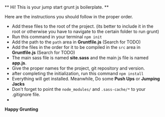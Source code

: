 ** Hi! This is your jump start grunt js boilerplate. **

Here are the instructions you should follow in the proper order.

* Add these files to the root of the project. (its better to include it in the root or otherwise you have to navigate to the certain folder to run grunt)
* Run this command in your terminal `npm init`
* Add the path to the `path` area in **Gruntfile.js**  (Search for TODO)
* Add the files in the order for it to be compiled in the `src` area in **Gruntfile.js**  (Search for TODO)
* The main sass file is named **site.sass** and the main js file is named **app.js**.
* Give the proper names for the project, git repository and version.
* after completing the initialization, run this command `npm install`
* Everything will get installed. Meanwhile, Do some **Push Ups** or **Jumping Jacks**
* Don't forget to point the `node_modules/` and `.sass-cache/*` to your .gitignore file.
* 


**Happy Grunting**
